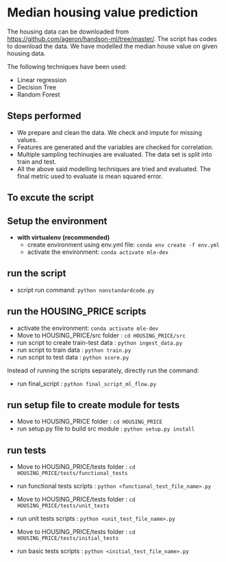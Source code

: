 # Median housing value prediction

The housing data can be downloaded from https://github.com/ageron/handson-ml/tree/master/. The script has codes to download the data. We have modelled the median house value on given housing data.

The following techniques have been used:

 - Linear regression
 - Decision Tree
 - Random Forest

## Steps performed
 - We prepare and clean the data. We check and impute for missing values.
 - Features are generated and the variables are checked for correlation.
 - Multiple sampling techinuqies are evaluated. The data set is split into train and test.
 - All the above said modelling techniques are tried and evaluated. The final metric used to evaluate is mean squared error.

## To excute the script

## Setup the environment
- **with virtualenv (recommended)**
  - create environment using env.yml file: `conda env create -f env.yml`
  - activate the environment: `conda activate mle-dev`


## run the script

 - script run command: `python nonstandardcode.py`

## run the HOUSING_PRICE scripts

  - activate the environment: `conda activate mle-dev`
  - Move to HOUSING_PRICE/src folder :  `cd HOUSING_PRICE/src`
  - run script to create train-test data  : `python ingest_data.py`
  - run script to train data  : `python train.py`
  - run script to test data : `python score.py`

  Instead of running the scripts separately, directly run the command:

  - run final_script : `python final_script_ml_flow.py`


 ## run setup file to create module for tests
  - Move to HOUSING_PRICE folder :  `cd HOUSING_PRICE`
  - run setup.py file to build src module : `python setup.py install`

 ## run tests

  - Move to HOUSING_PRICE/tests folder :  `cd HOUSING_PRICE/tests/functional_tests`
  - run functional tests scripts  : `python <functional_test_file_name>.py`

  - Move to HOUSING_PRICE/tests folder :  `cd HOUSING_PRICE/tests/unit_tests`
  - run unit tests scripts  : `python <unit_test_file_name>.py`

  - Move to HOUSING_PRICE/tests folder :  `cd HOUSING_PRICE/tests/initial_tests`
  - run basic tests scripts  : `python <initial_test_file_name>.py`

